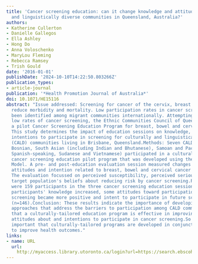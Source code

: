 ```yaml
---
title: 'Cancer screening education: can it change knowledge and attitudes among culturally
  and linguistically diverse communities in Queensland, Australia?'
authors:
- Katherine Cullerton
- Danielle Gallegos
- Ella Ashley
- Hong Do
- Anna Voloschenko
- MaryLou Fleming
- Rebecca Ramsey
- Trish Gould
date: '2016-01-01'
publishDate: '2024-10-10T14:22:50.803266Z'
publication_types:
- article-journal
publication: '*Health Promotion Journal of Australia*'
doi: 10.1071/HE15116
abstract: "Issue addressed: Screening for cancer of the cervix, breast and bowel can
  reduce morbidity and mortality. Low participation rates in cancer screening have
  been identified among migrant communities internationally. Attempting to improve
  low rates of cancer screening, the Ethnic Communities Council of Queensland developed
  a pilot Cancer Screening Education Program for breast, bowel and cervical cancer.
  This study determines the impact of education sessions on knowledge, attitudes and
  intentions to participate in screening for culturally and linguistically diverse
  (CALD) communities living in Brisbane, Queensland.Methods: Seven CALD groups (Arabic-speaking,
  Bosnian, South Asian (including Indian and Bhutanese), Samoan and Pacific Island,
  Spanish-speaking, Sudanese and Vietnamese) participated in a culturally-tailored
  cancer screening education pilot program that was developed using the Health Belief
  Model. A pre- and post-education evaluation session measured changes in knowledge,
  attitudes and intention related to breast, bowel and cervical cancer and screening.
  The evaluation focussed on perceived susceptibility, perceived seriousness and the
  target population's beliefs about reducing risk by cancer screening.Results: There
  were 159 participants in the three cancer screening education sessions. Overall
  participants' knowledge increased, some attitudes toward participation in cancer
  screening became more positive and intent to participate in future screening increased
  (n=146).Conclusion: These results indicate the importance of developing screening
  approaches that address the barriers to participation among CALD communities and
  that a culturally-tailored education program is effective in improving knowledge,
  attitudes about and intentions to participate in cancer screening.So what?: It is
  important that culturally-tailored programs are developed in conjunction with communities
  to improve health outcomes."
links:
- name: URL
  url: 
    http://myaccess.library.utoronto.ca/login?url=https://search.ebscohost.com/login.aspx?direct=true&db=cin20&AN=117393707&site=ehost-live
---
```

